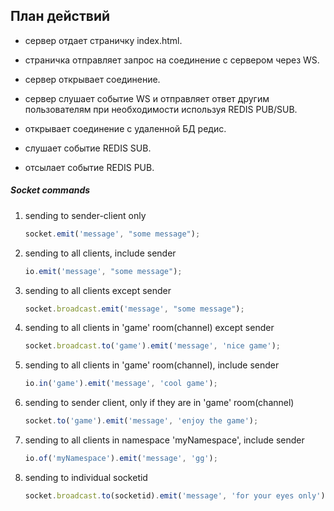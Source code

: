 
## План действий
- сервер отдает страничку index.html.

- страничка отправляет запрос на соединение c сервером через WS.
- сервер открывает соединение.
- сервер слушает событие WS и отправляет ответ другим пользователям при необходимости используя REDIS PUB/SUB.

- открывает соединение c удаленной БД редис.
- слушает событие REDIS SUB.
- отсылает событие REDIS PUB.



##### Socket commands
1. sending to sender-client only
    ```js
    socket.emit('message', "some message");
    ```

2. sending to all clients, include sender
    ```js
    io.emit('message', "some message");
    ``` 

3. sending to all clients except sender
    ```js
    socket.broadcast.emit('message', "some message");
    ```

4. sending to all clients in 'game' room(channel) except sender
    ```js
    socket.broadcast.to('game').emit('message', 'nice game');
    ```

5. sending to all clients in 'game' room(channel), include sender
    ```js
    io.in('game').emit('message', 'cool game');
    ```

6. sending to sender client, only if they are in 'game' room(channel)
    ```js
    socket.to('game').emit('message', 'enjoy the game');
    ```

7. sending to all clients in namespace 'myNamespace', include sender
    ```js
    io.of('myNamespace').emit('message', 'gg');
    ```

8. sending to individual socketid
    ```js
    socket.broadcast.to(socketid).emit('message', 'for your eyes only');
    ```